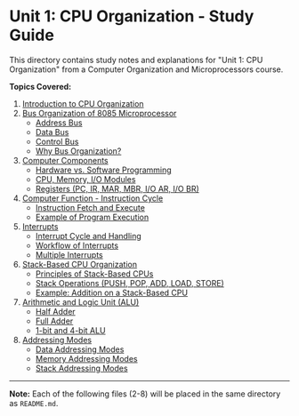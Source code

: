 # Unit 1: CPU Organization - Study Guide

This directory contains study notes and explanations for "Unit 1: CPU Organization" from a Computer Organization and Microprocessors course.

**Topics Covered:**

1.  [Introduction to CPU Organization](#introduction-to-cpu-organization)
2.  [Bus Organization of 8085 Microprocessor](#bus-organization-of-8085-microprocessor)
    *   [Address Bus](#address-bus)
    *   [Data Bus](#data-bus)
    *   [Control Bus](#control-bus)
    *   [Why Bus Organization?](#why-bus-organization)
3.  [Computer Components](#computer-components)
    *   [Hardware vs. Software Programming](#hardware-vs-software-programming)
    *   [CPU, Memory, I/O Modules](#cpu-memory-io-modules)
    *   [Registers (PC, IR, MAR, MBR, I/O AR, I/O BR)](#registers)
4.  [Computer Function - Instruction Cycle](#computer-function---instruction-cycle)
    *   [Instruction Fetch and Execute](#instruction-fetch-and-execute)
    *   [Example of Program Execution](#example-of-program-execution)
5.  [Interrupts](#interrupts)
    *   [Interrupt Cycle and Handling](#interrupt-cycle-and-handling)
    *   [Workflow of Interrupts](#workflow-of-interrupts)
    *   [Multiple Interrupts](#multiple-interrupts)
6.  [Stack-Based CPU Organization](#stack-based-cpu-organization)
    *   [Principles of Stack-Based CPUs](#principles-of-stack-based-cpus)
    *   [Stack Operations (PUSH, POP, ADD, LOAD, STORE)](#stack-operations)
    *   [Example: Addition on a Stack-Based CPU](#example-addition-on-stack-based-cpu)
7.  [Arithmetic and Logic Unit (ALU)](#arithmetic-and-logic-unit-alu)
    *   [Half Adder](#half-adder)
    *   [Full Adder](#full-adder)
    *   [1-bit and 4-bit ALU](#1-bit-and-4-bit-alu)
8.  [Addressing Modes](#addressing-modes)
    *   [Data Addressing Modes](#data-addressing-modes)
    *   [Memory Addressing Modes](#memory-addressing-modes)
    *   [Stack Addressing Modes](#stack-addressing-modes)

---

**Note:**  Each of the following files (2-8) will be placed in the same directory as `README.md`.

